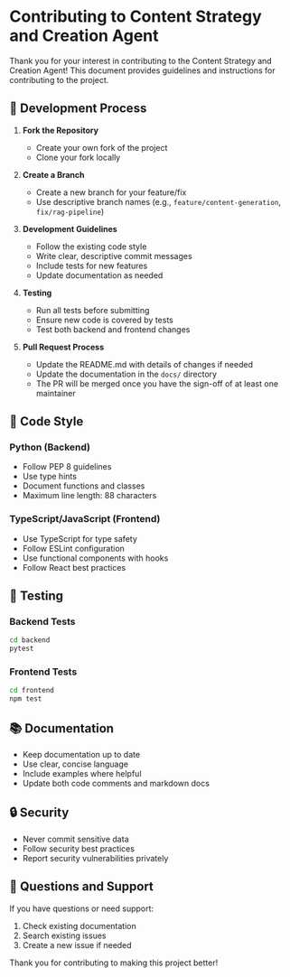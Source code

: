 # Contributing to Content Strategy and Creation Agent

Thank you for your interest in contributing to the Content Strategy and Creation Agent! This document provides guidelines and instructions for contributing to the project.

## 🎯 Development Process

1. **Fork the Repository**
   - Create your own fork of the project
   - Clone your fork locally

2. **Create a Branch**
   - Create a new branch for your feature/fix
   - Use descriptive branch names (e.g., `feature/content-generation`, `fix/rag-pipeline`)

3. **Development Guidelines**
   - Follow the existing code style
   - Write clear, descriptive commit messages
   - Include tests for new features
   - Update documentation as needed

4. **Testing**
   - Run all tests before submitting
   - Ensure new code is covered by tests
   - Test both backend and frontend changes

5. **Pull Request Process**
   - Update the README.md with details of changes if needed
   - Update the documentation in the `docs/` directory
   - The PR will be merged once you have the sign-off of at least one maintainer

## 📝 Code Style

### Python (Backend)
- Follow PEP 8 guidelines
- Use type hints
- Document functions and classes
- Maximum line length: 88 characters

### TypeScript/JavaScript (Frontend)
- Use TypeScript for type safety
- Follow ESLint configuration
- Use functional components with hooks
- Follow React best practices

## 🧪 Testing

### Backend Tests
```bash
cd backend
pytest
```

### Frontend Tests
```bash
cd frontend
npm test
```

## 📚 Documentation

- Keep documentation up to date
- Use clear, concise language
- Include examples where helpful
- Update both code comments and markdown docs

## 🔒 Security

- Never commit sensitive data
- Follow security best practices
- Report security vulnerabilities privately

## 🤝 Questions and Support

If you have questions or need support:
1. Check existing documentation
2. Search existing issues
3. Create a new issue if needed

Thank you for contributing to making this project better! 